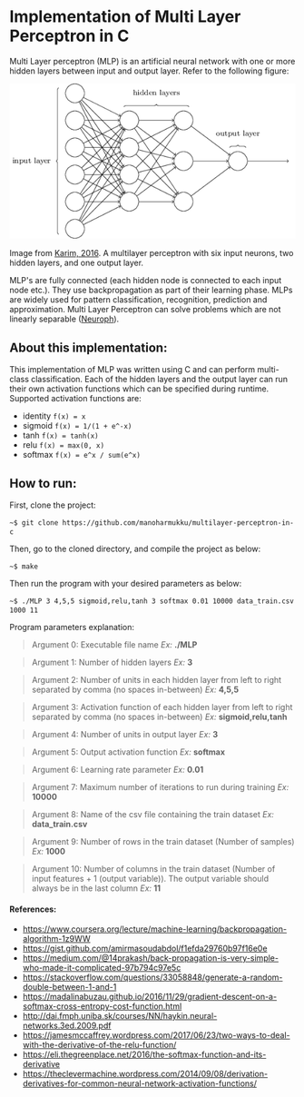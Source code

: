 # Implementation of Multi Layer Perceptron in C

Multi Layer perceptron (MLP) is an artificial neural network with one or more hidden layers between input and output layer. Refer to the following figure:

![MLP Network with one input layer, two hidden layers and an output layer](/figures/mlp-network.png)

Image from [Karim, 2016](https://dzone.com/articles/deep-learning-via-multilayer-perceptron-classifier). A multilayer perceptron with six input neurons, two hidden layers, and one output layer.

MLP's are fully connected (each hidden node is connected to each input node etc.). They use backpropagation as part of their learning phase. MLPs are widely used for pattern classification, recognition, prediction and approximation. Multi Layer Perceptron can solve problems which are not linearly separable ([Neuroph](http://neuroph.sourceforge.net/tutorials/MultiLayerPerceptron.html)).

## About this implementation:

This implementation of MLP was written using C and can perform multi-class classification. Each of the hidden layers and the output layer can run their own activation functions which can be specified during runtime. Supported activation functions are:

- identity ```f(x) = x```
- sigmoid ```f(x) = 1/(1 + e^-x)```
- tanh ```f(x) = tanh(x)```
- relu ```f(x) = max(0, x)```
- softmax ```f(x) = e^x / sum(e^x)```

## How to run:

First, clone the project:

```
~$ git clone https://github.com/manoharmukku/multilayer-perceptron-in-c
```

Then, go to the cloned directory, and compile the project as below:

```
~$ make
```


Then run the program with your desired parameters as below:

```
~$ ./MLP 3 4,5,5 sigmoid,relu,tanh 3 softmax 0.01 10000 data_train.csv 1000 11
```

Program parameters explanation:

> Argument 0: Executable file name _Ex:_ __./MLP__

> Argument 1: Number of hidden layers _Ex:_ __3__

> Argument 2: Number of units in each hidden layer from left to right separated by comma (no spaces in-between) _Ex:_ __4,5,5__

> Argument 3: Activation function of each hidden layer from left to right separated by comma (no spaces in-between) _Ex:_ __sigmoid,relu,tanh__

> Argument 4: Number of units in output layer _Ex:_ __3__

> Argument 5: Output activation function _Ex:_ __softmax__

> Argument 6: Learning rate parameter _Ex:_ __0.01__

> Argument 7: Maximum number of iterations to run during training _Ex:_ __10000__

> Argument 8: Name of the csv file containing the train dataset _Ex:_ __data_train.csv__

> Argument 9: Number of rows in the train dataset (Number of samples) _Ex:_ __1000__

> Argument 10: Number of columns in the train dataset (Number of input features + 1 (output variable)). The output variable should always be in the last column _Ex:_ __11__

#### References:

* https://www.coursera.org/lecture/machine-learning/backpropagation-algorithm-1z9WW
* https://gist.github.com/amirmasoudabdol/f1efda29760b97f16e0e
* https://medium.com/@14prakash/back-propagation-is-very-simple-who-made-it-complicated-97b794c97e5c
* https://stackoverflow.com/questions/33058848/generate-a-random-double-between-1-and-1
* https://madalinabuzau.github.io/2016/11/29/gradient-descent-on-a-softmax-cross-entropy-cost-function.html
* http://dai.fmph.uniba.sk/courses/NN/haykin.neural-networks.3ed.2009.pdf
* https://jamesmccaffrey.wordpress.com/2017/06/23/two-ways-to-deal-with-the-derivative-of-the-relu-function/
* https://eli.thegreenplace.net/2016/the-softmax-function-and-its-derivative
* https://theclevermachine.wordpress.com/2014/09/08/derivation-derivatives-for-common-neural-network-activation-functions/
